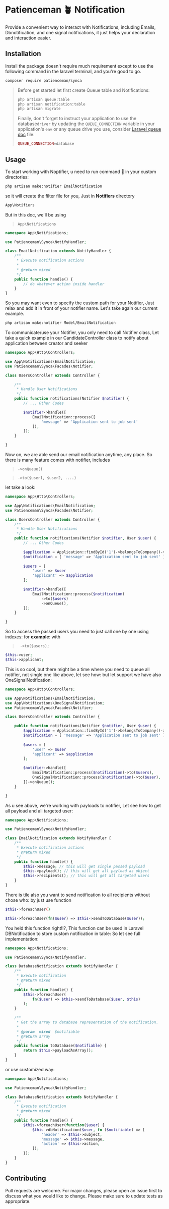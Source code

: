 # Patienceman 🪴 Notification

Provide a convenient way to interact with Notifications, including Emails, Dbnotification, and one signal notifications,
it just helps your declaration and interaction easier.

## Installation

Install the package doesn't require much requirement except to use the following command in the laravel terminal,  and you're good to go.

```bash
composer require patienceman/synca
```

> Before get started let first create Queue table and Notifications:
>
> ```bash  
> php artisan queue:table
> php artisan notification:table
> php artisan migrate
> ```
>
> Finally, don't forget to instruct your application to use the database```driver``` by updating the ```QUEUE_CONNECTION``` variable in your application's ```env``` or any queue drive you use, consider [Laravel queue doc](https://laravel.com/docs/8.x/queues) file:
>
> ```php
> QUEUE_CONNECTION=database 
> ```

## Usage

To start working with Noptifier,  u need to run command :tada:
in your custom directories:

```bash
php artisan make:notifier EmailNotification
```

so it will create the filter file for you, Just in **Notifiers** directory

```php
App\Notifiers
```

But in this doc, we'll be using 
>``` App\Notifications ```

```PHP
namespace App\Notifications;

use Patienceman\Synca\NotifyHandler;

class EmailNotification extends NotifyHandler {
    /**
     * Execute notification actions
     * 
     * @return mixed
     */
    public function handle() {
        // do whatever action inside handler
    }
}
```

So you may want even to specify the custom path for your Notifier, Just relax and add it in front of your notifier name.
Let's take again our current example.

```bash
php artisan make:notifier Model/EmailNotification
```

To communicate/use your Notifier, you only need to call Notifier class,
Let take a quick example in our CandidateController class to notify about application between creator and seeker

```PHP
namespace App\Http\Controllers;

use App\Notifications\EmailNotification;
use Patienceman\Synca\Facades\Notifier;

class UsersController extends Controller {

    /**
     * Handle User Notifications
     */
    public function notifications(Notifier $notifier) {
        // ... Other Codes

        $notifier->handle([
            EmailNotification::process([ 
                'message' => 'Application sent to job sent' 
            ]),
        ]);
    }

}
```

Now on, we are able send our email notification anytime, any place.
So there is many feature comes with notifier, includes
>```->onQueue()```

>```->to($user1, $user2, ....)```

let take a look:

```PHP
namespace App\Http\Controllers;

use App\Notifications\EmailNotification;
use Patienceman\Synca\Facades\Notifier;

class UsersController extends Controller {
    /**
     * Handle User Notifications
     */
    public function notifications(Notifier $notifier, User $user) {
        // ... Other Codes

        $application = Application::findById('1')->belongsToCompany()->user_id;
        $notification = [ 'message' => 'Application sent to job sent' ];
        
        $users = [
            'user' => $user
            'applicant' => $application
        ];

        $notifier->handle([
            EmailNotification::process($notification)
                ->to($users)
                ->onQueue(),
        ]);
    }

}
```

So to access the passed users you need to just call one by one using indexes: for **example**:
with 
>``` ->to($users);```

```PHP
$this->user;
$this->applicant;
```

This is so cool, but there might be a time where you need to queue all notifier, not single one like above, let see how:
but let support we have also OneSignalNotification:

```PHP
namespace App\Http\Controllers;

use App\Notifications\EmailNotification;
use App\Notifications\OneSignalNotification;
use Patienceman\Synca\Facades\Notifier;

class UsersController extends Controller {

    public function notifications(Notifier $notifier, User $user) {
        $application = Application::findById('1')->belongsToCompany()->user_id;
        $notification = [ 'message' => 'Application sent to job sent' ];
        
        $users = [
            'user' => $user
            'applicant' => $application
        ];

        $notifier->handle([
            EmailNotification::process($notification)->to($users),
            OneSignalNotification::process($notification)->to($user),
        ])->onQueue();
    }

}
```

As u see above, we're working with payloads to notifier, Let see how to get all payload and all targeted user:

```PHP
namespace App\Notifications;

use Patienceman\Synca\NotifyHandler;

class EmailNotification extends NotifyHandler {
    /**
     * Execute notification actions
     * @return mixed
     */
    public function handle() {
        $this->message; // this will get single passed payload
        $this->payload(); // this will get all payload as object
        $this->recipients(); // this will get all targeted users
    }
}
```

There is tile also you want to send notification to all recipients without chose who: by just use function

```bash
$this->foreachUser() 
```

```PHP
$this->foreachUser(fn($user) => $this->sendToDatabase($user)); 
```

You held this function right!!?, This function can be used in Laravel DBNotification to store custom notification in table:
So let see full implementation:

```PHP
namespace App\Notifications;

use Patienceman\Synca\NotifyHandler;

class DatabaseNotification extends NotifyHandler {
    /**
     * Execute notification
     * @return mixed
     */
    public function handle() {
        $this->foreachUser(
            fn($user) => $this->sendToDatabase($user, $this)
        );
    }

    /**
     * Get the array to database representation of the notification.
     *
     * @param  mixed  $notifiable
     * @return array
     */
    public function toDatabase($notifiable) {
        return $this->payloadAsArray();
    }
}
```

or use customized way:

```PHP
namespace App\Notifications;

use Patienceman\Synca\NotifyHandler;

class DatabaseNotification extends NotifyHandler {
    /**
     * Execute notification
     * @return mixed
     */
    public function handle() {
        $this->foreachUser(function($user) {
            $this->dbNotification($user, fn ($notifiable) => [
                'header' => $this->subject,
                'message' => $this->message,
                'action' => $this->action,
            ]);
        });
    }
}
```

## Contributing

Pull requests are welcome. For major changes, please open an issue first to discuss what you would like to change.
Please make sure to update tests as appropriate.
